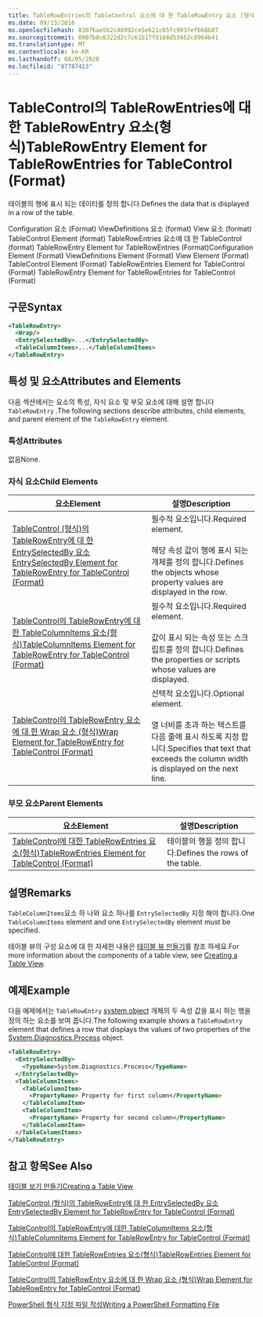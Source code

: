 ```yaml
---
title: TableRowEntries의 TableControl 요소에 대 한 TableRowEntry 요소 (형식) | Microsoft Docs
ms.date: 09/13/2016
ms.openlocfilehash: 83076ae5b2c48992ce5e621c65fc9937efb68b87
ms.sourcegitcommit: 0907b8c6322d2c7c61b17f8168d53452c8964b41
ms.translationtype: MT
ms.contentlocale: ko-KR
ms.lasthandoff: 08/05/2020
ms.locfileid: "87787413"
---
```

# <a name="tablerowentry-element-for-tablerowentries-for-tablecontrol-format"></a><span data-ttu-id="7364a-102">TableControl의 TableRowEntries에 대한 TableRowEntry 요소(형식)</span><span class="sxs-lookup"><span data-stu-id="7364a-102">TableRowEntry Element for TableRowEntries for TableControl (Format)</span></span>

<span data-ttu-id="7364a-103">테이블의 행에 표시 되는 데이터를 정의 합니다.</span><span class="sxs-lookup"><span data-stu-id="7364a-103">Defines the data that is displayed in a row of the table.</span></span>

<span data-ttu-id="7364a-104">Configuration 요소 (Format) ViewDefinitions 요소 (format) View 요소 (format) TableControl Element (format) TableRowEntries 요소에 대 한 TableControl (format) TableRowEntry Element for TableRowEntries (Format)</span><span class="sxs-lookup"><span data-stu-id="7364a-104">Configuration Element (Format) ViewDefinitions Element (Format) View Element (Format) TableControl Element (Format) TableRowEntries Element for TableControl (Format) TableRowEntry Element for TableRowEntries for TableControl (Format)</span></span>

## <a name="syntax"></a><span data-ttu-id="7364a-105">구문</span><span class="sxs-lookup"><span data-stu-id="7364a-105">Syntax</span></span>

```xml
<TableRowEntry>
  <Wrap/>
  <EntrySelectedBy>...</EntrySelectedBy>
  <TableColumnItems>...</TableColumnItems>
</TableRowEntry>
```

## <a name="attributes-and-elements"></a><span data-ttu-id="7364a-106">특성 및 요소</span><span class="sxs-lookup"><span data-stu-id="7364a-106">Attributes and Elements</span></span>

<span data-ttu-id="7364a-107">다음 섹션에서는 요소의 특성, 자식 요소 및 부모 요소에 대해 설명 합니다 `TableRowEntry` .</span><span class="sxs-lookup"><span data-stu-id="7364a-107">The following sections describe attributes, child elements, and parent element of the `TableRowEntry` element.</span></span>

### <a name="attributes"></a><span data-ttu-id="7364a-108">특성</span><span class="sxs-lookup"><span data-stu-id="7364a-108">Attributes</span></span>

<span data-ttu-id="7364a-109">없음</span><span class="sxs-lookup"><span data-stu-id="7364a-109">None.</span></span>

### <a name="child-elements"></a><span data-ttu-id="7364a-110">자식 요소</span><span class="sxs-lookup"><span data-stu-id="7364a-110">Child Elements</span></span>

|<span data-ttu-id="7364a-111">요소</span><span class="sxs-lookup"><span data-stu-id="7364a-111">Element</span></span>|<span data-ttu-id="7364a-112">설명</span><span class="sxs-lookup"><span data-stu-id="7364a-112">Description</span></span>|
|-------------|-----------------|
|[<span data-ttu-id="7364a-113">TableControl (형식)의 TableRowEntry에 대 한 EntrySelectedBy 요소</span><span class="sxs-lookup"><span data-stu-id="7364a-113">EntrySelectedBy Element for TableRowEntry for TableControl (Format)</span></span>](./entryselectedby-element-for-tablerowentry-for-tablecontrol-format.md)|<span data-ttu-id="7364a-114">필수적 요소입니다.</span><span class="sxs-lookup"><span data-stu-id="7364a-114">Required element.</span></span><br /><br /> <span data-ttu-id="7364a-115">해당 속성 값이 행에 표시 되는 개체를 정의 합니다.</span><span class="sxs-lookup"><span data-stu-id="7364a-115">Defines the objects whose property values are displayed in the row.</span></span>|
|[<span data-ttu-id="7364a-116">TableControl의 TableRowEntry에 대한 TableColumnItems 요소(형식)</span><span class="sxs-lookup"><span data-stu-id="7364a-116">TableColumnItems Element for TableRowEntry for TableControl (Format)</span></span>](./tablecolumnitems-element-for-tablerowentry-for-tablecontrol-format.md)|<span data-ttu-id="7364a-117">필수적 요소입니다.</span><span class="sxs-lookup"><span data-stu-id="7364a-117">Required element.</span></span><br /><br /> <span data-ttu-id="7364a-118">값이 표시 되는 속성 또는 스크립트를 정의 합니다.</span><span class="sxs-lookup"><span data-stu-id="7364a-118">Defines the properties or scripts whose values are displayed.</span></span>|
|[<span data-ttu-id="7364a-119">TableControl의 TableRowEntry 요소에 대 한 Wrap 요소 (형식)</span><span class="sxs-lookup"><span data-stu-id="7364a-119">Wrap Element for TableRowEntry for TableControl (Format)</span></span>](./wrap-element-for-tablerowentry-for-tablecontrol-format.md)|<span data-ttu-id="7364a-120">선택적 요소입니다.</span><span class="sxs-lookup"><span data-stu-id="7364a-120">Optional element.</span></span><br /><br /> <span data-ttu-id="7364a-121">열 너비를 초과 하는 텍스트를 다음 줄에 표시 하도록 지정 합니다.</span><span class="sxs-lookup"><span data-stu-id="7364a-121">Specifies that text that exceeds the column width is displayed on the next line.</span></span>|

### <a name="parent-elements"></a><span data-ttu-id="7364a-122">부모 요소</span><span class="sxs-lookup"><span data-stu-id="7364a-122">Parent Elements</span></span>

|<span data-ttu-id="7364a-123">요소</span><span class="sxs-lookup"><span data-stu-id="7364a-123">Element</span></span>|<span data-ttu-id="7364a-124">설명</span><span class="sxs-lookup"><span data-stu-id="7364a-124">Description</span></span>|
|-------------|-----------------|
|[<span data-ttu-id="7364a-125">TableControl에 대한 TableRowEntries 요소(형식)</span><span class="sxs-lookup"><span data-stu-id="7364a-125">TableRowEntries Element for TableControl (Format)</span></span>](./tablerowentries-element-for-tablecontrol-format.md)|<span data-ttu-id="7364a-126">테이블의 행을 정의 합니다.</span><span class="sxs-lookup"><span data-stu-id="7364a-126">Defines the rows of the table.</span></span>|

## <a name="remarks"></a><span data-ttu-id="7364a-127">설명</span><span class="sxs-lookup"><span data-stu-id="7364a-127">Remarks</span></span>

<span data-ttu-id="7364a-128">`TableColumnItems`요소 하 나와 요소 하나를 `EntrySelectedBy` 지정 해야 합니다.</span><span class="sxs-lookup"><span data-stu-id="7364a-128">One `TableColumnItems` element and one `EntrySelectedBy` element must be specified.</span></span>

<span data-ttu-id="7364a-129">테이블 뷰의 구성 요소에 대 한 자세한 내용은 [테이블 뷰 만들기](./creating-a-table-view.md)를 참조 하세요.</span><span class="sxs-lookup"><span data-stu-id="7364a-129">For more information about the components of a table view, see [Creating a Table View](./creating-a-table-view.md).</span></span>

## <a name="example"></a><span data-ttu-id="7364a-130">예제</span><span class="sxs-lookup"><span data-stu-id="7364a-130">Example</span></span>

<span data-ttu-id="7364a-131">다음 예제에서는 `TableRowEntry` [system.object](/dotnet/api/System.Diagnostics.Process) 개체의 두 속성 값을 표시 하는 행을 정의 하는 요소를 보여 줍니다.</span><span class="sxs-lookup"><span data-stu-id="7364a-131">The following example shows a `TableRowEntry` element that defines a row that displays the values of two properties of the [System.Diagnostics.Process](/dotnet/api/System.Diagnostics.Process) object.</span></span>

```xml
<TableRowEntry>
  <EntrySelectedBy>
    <TypeName>System.Diagnostics.Process</TypeName>
  </EntrySelectedBy>
  <TableColumnItems>
    <TableColumnItem>
      <PropertyName> Property for first column</PropertyName>
    </TableColumnItem>
    <TableColumnItem>
      <PropertyName> Property for second column</PropertyName>
    </TableColumnItem>
  </TableColumnItems>
</TableRowEntry>
```

## <a name="see-also"></a><span data-ttu-id="7364a-132">참고 항목</span><span class="sxs-lookup"><span data-stu-id="7364a-132">See Also</span></span>

[<span data-ttu-id="7364a-133">테이블 보기 만들기</span><span class="sxs-lookup"><span data-stu-id="7364a-133">Creating a Table View</span></span>](./creating-a-table-view.md)

[<span data-ttu-id="7364a-134">TableControl (형식)의 TableRowEntry에 대 한 EntrySelectedBy 요소</span><span class="sxs-lookup"><span data-stu-id="7364a-134">EntrySelectedBy Element for TableRowEntry for TableControl (Format)</span></span>](./entryselectedby-element-for-tablerowentry-for-tablecontrol-format.md)

[<span data-ttu-id="7364a-135">TableControl의 TableRowEntry에 대한 TableColumnItems 요소(형식)</span><span class="sxs-lookup"><span data-stu-id="7364a-135">TableColumnItems Element for TableRowEntry for TableControl (Format)</span></span>](./tablecolumnitems-element-for-tablerowentry-for-tablecontrol-format.md)

[<span data-ttu-id="7364a-136">TableControl에 대한 TableRowEntries 요소(형식)</span><span class="sxs-lookup"><span data-stu-id="7364a-136">TableRowEntries Element for TableControl (Format)</span></span>](./tablerowentries-element-for-tablecontrol-format.md)

[<span data-ttu-id="7364a-137">TableControl의 TableRowEntry 요소에 대 한 Wrap 요소 (형식)</span><span class="sxs-lookup"><span data-stu-id="7364a-137">Wrap Element for TableRowEntry for TableControl (Format)</span></span>](./wrap-element-for-tablerowentry-for-tablecontrol-format.md)

[<span data-ttu-id="7364a-138">PowerShell 형식 지정 파일 작성</span><span class="sxs-lookup"><span data-stu-id="7364a-138">Writing a PowerShell Formatting File</span></span>](./writing-a-powershell-formatting-file.md)

